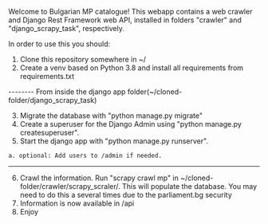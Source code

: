 Welcome to Bulgarian MP catalogue!
This webapp contains a web crawler and Django Rest Framework web API, installed in folders "crawler" and "django_scrapy_task", respectively.


In order to use this you should:
  1. Clone this repository somewhere in ~/
  2. Create a venv based on Python 3.8 and install all requirements from requirements.txt
  
  -------- From inside the django app folder(~/cloned-folder/django_scrapy_task)
  
  3. Migrate the database with "python manage.py migrate"
  4. Create a superuser for the Django Admin using "python manage.py createsuperuser".
  5. Start the django app with "python manage.py runserver".
  
    a. optional: Add users to /admin if needed.
    
  -------- 
  
  6. Crawl the information. Run "scrapy crawl mp" in ~/cloned-folder/crawler/scrapy_scraler/. This will populate the database. You may need to do this a several times due to the parliament.bg security
  7. Information is now available in /api
  8. Enjoy
  
